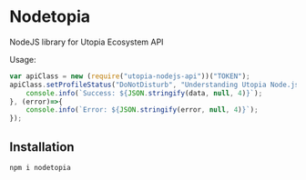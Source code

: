 # Nodetopia

NodeJS library for Utopia Ecosystem API

Usage: 
```javascript
var apiClass = new (require("utopia-nodejs-api"))("TOKEN");
apiClass.setProfileStatus("DoNotDisturb", "Understanding Utopia Node.js API").then((data)=>{
    console.info(`Success: ${JSON.stringify(data, null, 4)}`);
}, (error)=>{
    console.info(`Error: ${JSON.stringify(error, null, 4)}`);
});
```

## Installation
`npm i nodetopia`
